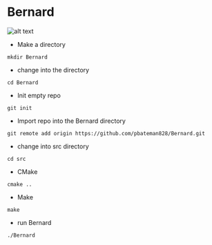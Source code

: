 # Bernard 

![alt text](http://68.media.tumblr.com/avatar_4a9eac096ae1_128.png) 
* Make a directory 
```
mkdir Bernard
```
* change into the directory
```
cd Bernard
``` 
* Init empty repo 
``` 
git init 
``` 
* Import repo into the Bernard directory 
```
git remote add origin https://github.com/pbateman828/Bernard.git 
``` 
* change into src directory
```
cd src 
```
* CMake 
``` 
cmake .. 
``` 
* Make 
```
make 
```
* run Bernard 
```
./Bernard 
```
